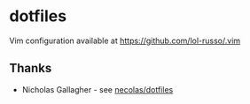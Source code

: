 # dotfiles

Vim configuration available at https://github.com/lol-russo/.vim

## Thanks

- Nicholas Gallagher - see [necolas/dotfiles](https://github.com/necolas/dotfiles)
